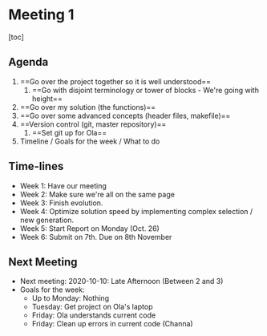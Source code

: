 # Meeting 1

[toc]

## Agenda

1. ==Go over the project together so it is well understood==
   1. ==Go with disjoint terminology or tower of blocks - We're going with height==
2. ==Go over my solution (the functions)==
3. ==Go over some advanced concepts (header files, makefile)==
4. ==Version control (git, master repository)==
   1. ==Set git up for Ola==
5. Timeline / Goals for the week / What to do

## Time-lines

* Week 1: Have our meeting
* Week 2: Make sure we're all on the same page
* Week 3: Finish evolution. 
* Week 4: Optimize solution speed by implementing complex selection / new generation.
* Week 5: Start Report on Monday (Oct. 26)
* Week 6: Submit on 7th. Due on 8th November

## Next Meeting

* Next meeting: 2020-10-10: Late Afternoon (Between 2 and 3)
* Goals for the week:
  * Up to Monday: Nothing
  * Tuesday: Get project on Ola's laptop
  * Friday: Ola understands current code
  * Friday: Clean up errors in current code (Channa)

